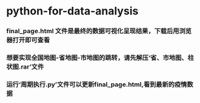 # python-for-data-analysis
### final_page.html 文件是最终的数据可视化呈现结果，下载后用浏览器打开即可查看
### 想要实现全国地图-省地图-市地图的跳转，请先解压‘省、市地图、柱状图.rar’文件
### 运行‘周期执行.py’文件可以更新final_page.html,看到最新的疫情数据
